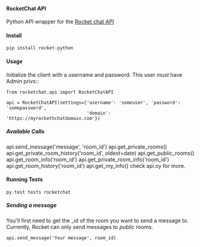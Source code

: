 #### RocketChat API

Python API wrapper for the [Rocket chat API](https://rocket.chat/docs/developer-guides/rest-api)

#### Install

    pip install rocket-python

#### Usage

Initialize the client with a username and password.  This user *must* have Admin privs::

    from rocketchat.api import RocketChatAPI

    api = RocketChatAPI(settings={'username': 'someuser', 'password': 'somepassword',
                                  'domain': 'https://myrockethchatdomain.com'})

##### Available Calls
api.send_message('message', 'room_id')
api.get_private_rooms()
api.get_private_room_history('room_id', oldest=date)
api.get_public_rooms()
api.get_room_info('room_id')
api.get_private_room_info('room_id')
api.get_room_history('room_id')
api.get_my_info()
check api.oy for more.

#### Running Tests

    py.test tests rocketchat

##### Sending a message

You'll first need to get the _id of the room you want to send a message to.  Currently, Rocket
can only send messages to *public* rooms.

    api.send_message('Your message', room_id)
